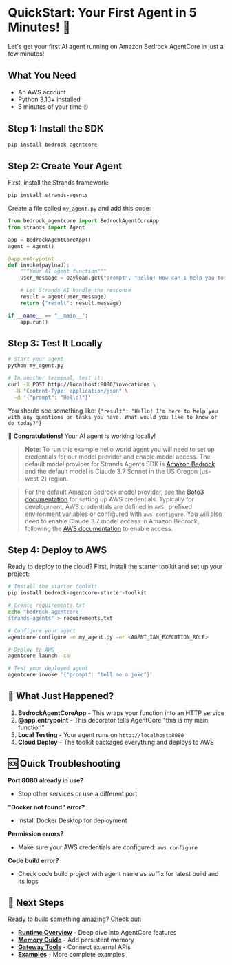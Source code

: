 # QuickStart: Your First Agent in 5 Minutes! 🚀

Let's get your first AI agent running on Amazon Bedrock AgentCore in just a few minutes!

## What You Need

- An AWS account
- Python 3.10+ installed
- 5 minutes of your time ⏰

## Step 1: Install the SDK

```bash
pip install bedrock-agentcore
```

## Step 2: Create Your Agent

First, install the Strands framework:

```bash
pip install strands-agents
```

Create a file called `my_agent.py` and add this code:

```python
from bedrock_agentcore import BedrockAgentCoreApp
from strands import Agent

app = BedrockAgentCoreApp()
agent = Agent()

@app.entrypoint
def invoke(payload):
    """Your AI agent function"""
    user_message = payload.get("prompt", "Hello! How can I help you today?")

    # Let Strands AI handle the response
    result = agent(user_message)
    return {"result": result.message}

if __name__ == "__main__":
    app.run()
```

## Step 3: Test It Locally

```bash
# Start your agent
python my_agent.py

# In another terminal, test it:
curl -X POST http://localhost:8080/invocations \
  -H "Content-Type: application/json" \
  -d '{"prompt": "Hello!"}'
```

You should see something like: `{"result": "Hello! I'm here to help you with any questions or tasks you have. What would you like to know or do today?"}`

🎉 **Congratulations!** Your AI agent is working locally!

> **Note**: To run this example hello world agent you will need to set up credentials for our model provider and enable model access. The default model provider for Strands Agents SDK is [Amazon Bedrock](https://aws.amazon.com/bedrock/) and the default model is Claude 3.7 Sonnet in the US Oregon (us-west-2) region.

> For the default Amazon Bedrock model provider, see the [Boto3 documentation](https://boto3.amazonaws.com/v1/documentation/api/latest/guide/credentials.html) for setting up AWS credentials. Typically for development, AWS credentials are defined in `AWS_` prefixed environment variables or configured with `aws configure`. You will also need to enable Claude 3.7 model access in Amazon Bedrock, following the [AWS documentation](https://docs.aws.amazon.com/bedrock/latest/userguide/model-access-modify.html) to enable access.

## Step 4: Deploy to AWS

Ready to deploy to the cloud? First, install the starter toolkit and set up your project:

```bash
# Install the starter toolkit
pip install bedrock-agentcore-starter-toolkit

# Create requirements.txt
echo "bedrock-agentcore
strands-agents" > requirements.txt

# Configure your agent
agentcore configure -e my_agent.py -er <AGENT_IAM_EXECUTION_ROLE>

# Deploy to AWS
agentcore launch -cb

# Test your deployed agent
agentcore invoke '{"prompt": "tell me a joke"}'
```

## 🎯 What Just Happened?

1. **BedrockAgentCoreApp** - This wraps your function into an HTTP service
2. **@app.entrypoint** - This decorator tells AgentCore "this is my main function"
3. **Local Testing** - Your agent runs on `http://localhost:8080`
4. **Cloud Deploy** - The toolkit packages everything and deploys to AWS

## 🆘 Quick Troubleshooting

**Port 8080 already in use?**
- Stop other services or use a different port

**"Docker not found" error?**
- Install Docker Desktop for deployment

**Permission errors?**
- Make sure your AWS credentials are configured: `aws configure`

**Code build error?**
- Check code build project with agent name as suffix for latest build and its logs

## 🚀 Next Steps

Ready to build something amazing? Check out:

- **[Runtime Overview](overview.md)** - Deep dive into AgentCore features
- **[Memory Guide](../memory/quickstart.md)** - Add persistent memory
- **[Gateway Tools](../gateway/quickstart.md)** - Connect external APIs
- **[Examples](../../examples/README.md)** - More complete examples
